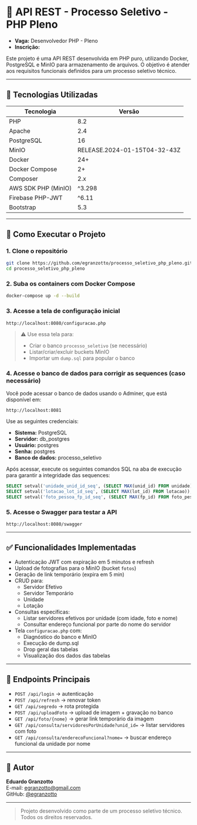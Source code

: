 # 📘 API REST - Processo Seletivo - PHP Pleno

- **Vaga:** Desenvolvedor PHP - Pleno
- **Inscrição:** 

Este projeto é uma API REST desenvolvida em PHP puro, utilizando Docker, PostgreSQL e MinIO para armazenamento de arquivos. O objetivo é atender aos requisitos funcionais definidos para um processo seletivo técnico.

---

## 🚀 Tecnologias Utilizadas

| Tecnologia         | Versão           |
|--------------------|------------------|
| PHP                | 8.2              |
| Apache             | 2.4              |
| PostgreSQL         | 16               |
| MinIO              | RELEASE.2024-01-15T04-32-43Z |
| Docker             | 24+              |
| Docker Compose     | 2+               |
| Composer           | 2.x              |
| AWS SDK PHP (MinIO)| ^3.298           |
| Firebase PHP-JWT   | ^6.11            |
| Bootstrap          | 5.3              |

---

## 🧰 Como Executar o Projeto

### 1. Clone o repositório
```bash
git clone https://github.com/egranzotto/processo_seletivo_php_pleno.git
cd processo_seletivo_php_pleno
```

### 2. Suba os containers com Docker Compose
```bash
docker-compose up -d --build
```

### 3. Acesse a tela de configuração inicial
```
http://localhost:8080/configuracao.php
```

> ⚠️ Use essa tela para:
> - Criar o banco `processo_seletivo` (se necessário)
> - Listar/criar/excluir buckets MinIO
> - Importar um `dump.sql` para popular o banco

### 4. Acesse o banco de dados para corrigir as sequences (caso necessário)

Você pode acessar o banco de dados usando o Adminer, que está disponível em:
```
http://localhost:8081
```

Use as seguintes credenciais:
- **Sistema:** PostgreSQL
- **Servidor:** db_postgres
- **Usuário:** postgres
- **Senha:** postgres
- **Banco de dados:** processo_seletivo

Após acessar, execute os seguintes comandos SQL na aba de execução para garantir a integridade das sequences:
```sql
SELECT setval('unidade_unid_id_seq', (SELECT MAX(unid_id) FROM unidade));
SELECT setval('lotacao_lot_id_seq', (SELECT MAX(lot_id) FROM lotacao));
SELECT setval('foto_pessoa_fp_id_seq', (SELECT MAX(fp_id) FROM foto_pessoa));
```

### 5. Acesse o Swagger para testar a API
```
http://localhost:8080/swagger
```

---

## ✅ Funcionalidades Implementadas

- Autenticação JWT com expiração em 5 minutos e refresh
- Upload de fotografias para o MinIO (bucket `fotos`)
- Geração de link temporário (expira em 5 min)
- CRUD para:
  - Servidor Efetivo
  - Servidor Temporário
  - Unidade
  - Lotação
- Consultas específicas:
  - Listar servidores efetivos por unidade (com idade, foto e nome)
  - Consultar endereço funcional por parte do nome do servidor
- Tela `configuracao.php` com:
  - Diagnóstico do banco e MinIO
  - Execução de dump.sql
  - Drop geral das tabelas
  - Visualização dos dados das tabelas

---

## 🔗 Endpoints Principais

- `POST /api/login` → autenticação
- `POST /api/refresh` → renovar token
- `GET /api/segredo` → rota protegida
- `POST /api/uploadFoto` → upload de imagem + gravação no banco
- `GET /api/foto/{nome}` → gerar link temporário da imagem
- `GET /api/consulta/servidoresPorUnidade?unid_id=` → listar servidores com foto
- `GET /api/consulta/enderecoFuncional?nome=` → buscar endereço funcional da unidade por nome

---

## 👤 Autor

**Eduardo Granzotto**  
E-mail: [egranzotto@gmail.com](mailto:egranzotto@gmail.com)  
GitHub: [@egranzotto](https://github.com/egranzotto)

---

> Projeto desenvolvido como parte de um processo seletivo técnico. Todos os direitos reservados.
